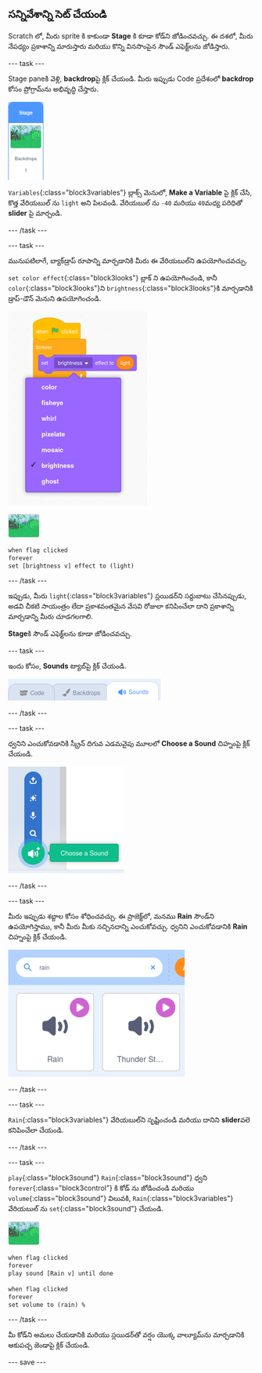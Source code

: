 ## సన్నివేశాన్ని సెట్ చేయండి

Scratch లో, మీరు sprite కి కాకుండా **Stage** కి కూడా కోడ్‌ని జోడించవచ్చు. ఈ దశలో, మీరు నేపధ్యం ప్రకాశాన్ని మారుస్తారు మరియు కొన్ని వినసొంపైన సౌండ్ ఎఫెక్ట్‌లను జోడిస్తారు.

--- task ---

Stage paneకి వెళ్లి, **backdrop**పై క్లిక్ చేయండి. మీరు ఇప్పుడు Code ప్రదేశంలో **backdrop** కోసం ప్రోగ్రామ్‌ను అభివృద్ధి చేస్తారు.

![బ్యాక్‌డ్రాప్ ఎంపిక యొక్క చిత్రం](images/backdrop.png)

`Variables`{:class="block3variables"} బ్లాక్స్ మెనులో, **Make a Variable** పై క్లిక్ చేసి, కొత్త వేరియబుల్ ను `light` అని పిలవండి. వేరియబుల్ ను `-40` మరియు `40`మధ్య పరిధితో **slider** పై మార్చండి.

--- /task ---

--- task ---

మునుపటిలాగే, బ్యాక్‌డ్రాప్ రూపాన్ని మార్చడానికి మీరు ఈ వేరియబుల్‌ని ఉపయోగించవచ్చు.

`set color effect`{:class="block3looks"} బ్లాక్‌ ని ఉపయోగించండి, కానీ `color`{:class="block3looks"}ని `brightness`{:class="block3looks"}కి మార్చడానికి డ్రాప్-డౌన్ మెనుని ఉపయోగించండి.

![లుక్స్ ఎఫెక్ట్ బ్లాక్ కోసం ఎంపికను చూపుతున్న చిత్రం](images/brightness.png)

![నేపథ్య చిత్రం](images/backdrop-sprite.png)

```blocks3
when flag clicked
forever
set [brightness v] effect to (light)
```

--- /task ---

ఇప్పుడు, మీరు `light`{:class="block3variables"} స్లయిడర్‌ని సర్దుబాటు చేసినప్పుడు, అడవి చీకటి సాయంత్రం లేదా ప్రకాశవంతమైన వేసవి రోజులా కనిపించేలా దాని ప్రకాశాన్ని మార్చడాన్ని మీరు చూడగలగాలి.

**Stage**కి సౌండ్ ఎఫెక్ట్‌లను కూడా జోడించవచ్చు.

--- task ---

ఇందు కోసం, **Sounds** ట్యాబ్‌పై క్లిక్ చేయండి.

![sounds ట్యాబ్‌ని చూపుతున్న చిత్రం ఎంచుకోబడింది](images/sounds-tab.png)

--- /task ---

--- task ---

ధ్వనిని ఎంచుకోవడానికి స్క్రీన్ దిగువ ఎడమవైపు మూలలో **Choose a Sound** చిహ్నంపై క్లిక్ చేయండి.

![add sound చిహ్నాన్ని చూపుతున్న చిత్రం](images/add-sound.png)

--- /task ---

--- task ---

మీరు ఇప్పుడు శబ్దాల కోసం శోధించవచ్చు. ఈ ప్రాజెక్ట్‌లో, మనము **Rain** సౌండ్‌ని ఉపయోగిస్తాము, కానీ మీరు మీకు నచ్చినదాన్ని ఎంచుకోవచ్చు. ధ్వనిని ఎంచుకోవడానికి **Rain** చిహ్నంపై క్లిక్ చేయండి.

![వర్షపు ధ్వని యొక్క శోధన మరియు ఎంపికను చూపుతున్న చిత్రం](images/rain.png)

--- /task ---

--- task ---

`Rain`{:class="block3variables"} వేరియబుల్‌ని సృష్టించండి మరియు దానిని **slider**వలె కనిపించేలా చేయండి.

--- /task ---

--- task ---

`play`{:class="block3sound"} `Rain`{:class="block3sound"} ధ్వని `forever`{:class="block3control"} కి కోడ్ ను జోడించండి మరియు `volume`{:class="block3sound"} విలువకి, `Rain`{:class="block3variables"} వేరియబుల్ ను `set`{:class="block3sound"} చేయండి.

![నేపథ్య చిత్రం](images/backdrop-sprite.png)

```blocks3
when flag clicked
forever
play sound [Rain v] until done

when flag clicked
forever
set volume to (rain) %
```

--- /task ---

మీ కోడ్‌ని అమలు చేయడానికి మరియు స్లయిడర్‌తో వర్షం యొక్క వాల్యూమ్‌ను మార్చడానికి ఆకుపచ్చ జెండాపై క్లిక్ చేయండి.

--- save ---
